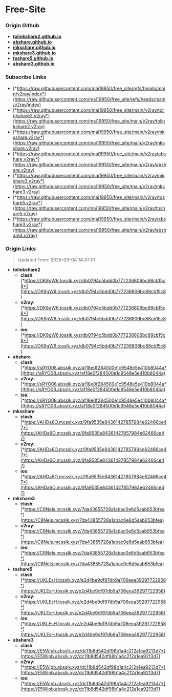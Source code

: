 # Free-Site

### Origin Github

- [**tolinkshare2.github.io**](https://github.com/tolinkshare2/tolinkshare2.github.io)
- [**abshare.github.io**](https://github.com/abshare/abshare.github.io)
- [**mksshare.github.io**](https://github.com/mksshare/mksshare.github.io)
- [**mkshare3.github.io**](https://github.com/mkshare3/mkshare3.github.io)
- [**toshare5.github.io**](https://github.com/toshare5/toshare5.github.io)
- [**abshare3.github.io**](https://github.com/abshare3/abshare3.github.io)

### Subscribe Links

- [*https://raw.githubusercontent.com/mai19950/free_site/refs/heads/main/v2ray/index*](https://raw.githubusercontent.com/mai19950/free_site/refs/heads/main/v2ray/index)
- [*https://raw.githubusercontent.com/mai19950/free_site/main/v2ray/tolinkshare2.v2ray*](https://raw.githubusercontent.com/mai19950/free_site/main/v2ray/tolinkshare2.v2ray)
- [*https://raw.githubusercontent.com/mai19950/free_site/main/v2ray/mksshare.v2ray*](https://raw.githubusercontent.com/mai19950/free_site/main/v2ray/mksshare.v2ray)
- [*https://raw.githubusercontent.com/mai19950/free_site/main/v2ray/abshare.v2ray*](https://raw.githubusercontent.com/mai19950/free_site/main/v2ray/abshare.v2ray)
- [*https://raw.githubusercontent.com/mai19950/free_site/main/v2ray/mkshare3.v2ray*](https://raw.githubusercontent.com/mai19950/free_site/main/v2ray/mkshare3.v2ray)
- [*https://raw.githubusercontent.com/mai19950/free_site/main/v2ray/toshare5.v2ray*](https://raw.githubusercontent.com/mai19950/free_site/main/v2ray/toshare5.v2ray)
- [*https://raw.githubusercontent.com/mai19950/free_site/main/v2ray/abshare3.v2ray*](https://raw.githubusercontent.com/mai19950/free_site/main/v2ray/abshare3.v2ray)

### Origin Links

> Updated Time: 2025-03-04 14:37:01

- **tolinkshare2**
  - **clash**: [*https://DK8gW6.tosslk.xyz/db0794c5bdd0b777236806bc88cb15c8*](https://DK8gW6.tosslk.xyz/db0794c5bdd0b777236806bc88cb15c8)
  - **v2ray**: [*https://DK8gW6.tosslk.xyz/db0794c5bdd0b777236806bc88cb15c8*](https://DK8gW6.tosslk.xyz/db0794c5bdd0b777236806bc88cb15c8)
  - **ios**: [*https://DK8gW6.tosslk.xyz/db0794c5bdd0b777236806bc88cb15c8*](https://DK8gW6.tosslk.xyz/db0794c5bdd0b777236806bc88cb15c8)
- **abshare**
  - **clash**: [*https://sRYO08.absslk.xyz/af18e0f284500e1c9548e5e410b8044a*](https://sRYO08.absslk.xyz/af18e0f284500e1c9548e5e410b8044a)
  - **v2ray**: [*https://sRYO08.absslk.xyz/af18e0f284500e1c9548e5e410b8044a*](https://sRYO08.absslk.xyz/af18e0f284500e1c9548e5e410b8044a)
  - **ios**: [*https://sRYO08.absslk.xyz/af18e0f284500e1c9548e5e410b8044a*](https://sRYO08.absslk.xyz/af18e0f284500e1c9548e5e410b8044a)
- **mksshare**
  - **clash**: [*https://AHDa6O.mcsslk.xyz/9fa9535e84361427857984e62466ce47*](https://AHDa6O.mcsslk.xyz/9fa9535e84361427857984e62466ce47)
  - **v2ray**: [*https://AHDa6O.mcsslk.xyz/9fa9535e84361427857984e62466ce47*](https://AHDa6O.mcsslk.xyz/9fa9535e84361427857984e62466ce47)
  - **ios**: [*https://AHDa6O.mcsslk.xyz/9fa9535e84361427857984e62466ce47*](https://AHDa6O.mcsslk.xyz/9fa9535e84361427857984e62466ce47)
- **mkshare3**
  - **clash**: [*https://C8NeIs.mcsslk.xyz/7da43855728a1abac0e6d5aab653bfea*](https://C8NeIs.mcsslk.xyz/7da43855728a1abac0e6d5aab653bfea)
  - **v2ray**: [*https://C8NeIs.mcsslk.xyz/7da43855728a1abac0e6d5aab653bfea*](https://C8NeIs.mcsslk.xyz/7da43855728a1abac0e6d5aab653bfea)
  - **ios**: [*https://C8NeIs.mcsslk.xyz/7da43855728a1abac0e6d5aab653bfea*](https://C8NeIs.mcsslk.xyz/7da43855728a1abac0e6d5aab653bfea)
- **toshare5**
  - **clash**: [*https://UKLEsH.tosslk.xyz/e2d4be9df97db9a706eea39297722958*](https://UKLEsH.tosslk.xyz/e2d4be9df97db9a706eea39297722958)
  - **v2ray**: [*https://UKLEsH.tosslk.xyz/e2d4be9df97db9a706eea39297722958*](https://UKLEsH.tosslk.xyz/e2d4be9df97db9a706eea39297722958)
  - **ios**: [*https://UKLEsH.tosslk.xyz/e2d4be9df97db9a706eea39297722958*](https://UKLEsH.tosslk.xyz/e2d4be9df97db9a706eea39297722958)
- **abshare3**
  - **clash**: [*https://E5Wipb.absslk.xyz/dc11b8d542df98b1a4c212a1ea9213d7*](https://E5Wipb.absslk.xyz/dc11b8d542df98b1a4c212a1ea9213d7)
  - **v2ray**: [*https://E5Wipb.absslk.xyz/dc11b8d542df98b1a4c212a1ea9213d7*](https://E5Wipb.absslk.xyz/dc11b8d542df98b1a4c212a1ea9213d7)
  - **ios**: [*https://E5Wipb.absslk.xyz/dc11b8d542df98b1a4c212a1ea9213d7*](https://E5Wipb.absslk.xyz/dc11b8d542df98b1a4c212a1ea9213d7)
